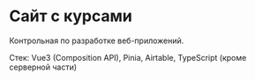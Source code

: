 # Сайт с курсами

Контрольная по разработке веб-приложений.

Стек: Vue3 (Composition API), Pinia, Airtable, TypeScript (кроме серверной части)
